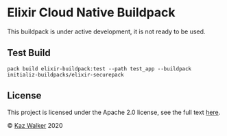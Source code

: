 # Elixir Cloud Native Buildpack

This buildpack is under active development, it is not ready to be used.

## Test Build

```shell
pack build elixir-buildpack:test --path test_app --buildpack initializ-buildpacks/elixir-securepack
```

## License

This project is licensed under the Apache 2.0 license, see the full text [here](LICENSE).

&copy; [Kaz Walker](https://github.com/KazW) 2020
